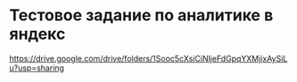 # Тестовое задание по аналитике в яндекс
https://drive.google.com/drive/folders/1Sooc5cXsiCiNljeFdGpqYXMjixAySiLu?usp=sharing
